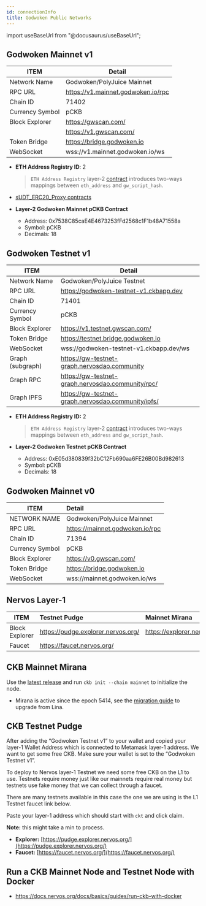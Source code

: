 ```yaml
---
id: connectionInfo
title: Godwoken Public Networks
---
```


import useBaseUrl from "@docusaurus/useBaseUrl";


## Godwoken Mainnet v1

| ITEM            	| Detail                                             	|
|-----------------	|----------------------------------------------------	|
| Network Name    	| Godwoken/PolyJuice Mainnet                         	|
| RPC URL         	| https://v1.mainnet.godwoken.io/rpc                 	|
| Chain ID        	| 71402                                              	|
| Currency Symbol 	| pCKB                                                |
| Block Explorer  	| https://gwscan.com/                                	|
|                 	| https://v1.gwscan.com/                             	|
| Token Bridge    	| https://bridge.godwoken.io                         	|
| WebSocket       	| wss://v1.mainnet.godwoken.io/ws                    	|

- **ETH Address Registry ID**: 2

  > `ETH Address Registry` layer-2 [contract](https://github.com/nervosnetwork/godwoken-scripts/blob/master/c/contracts/eth_addr_reg.c) introduces two-ways mappings between `eth_address` and `gw_script_hash`.

- [sUDT_ERC20_Proxy contracts](https://github.com/nervosnetwork/godwoken-info/blob/main/mainnet_v1/bridged-token-list.json)

- **Layer-2 Godwoken Mainnet pCKB Contract**

  - Address: 0x7538C85caE4E4673253fFd2568c1F1b48A71558a
  - Symbol: pCKB
  - Decimals: 18

## Godwoken Testnet v1

| ITEM            	| Detail                                             	|
|-----------------	|----------------------------------------------------	|
| Network Name     	| Godwoken/PolyJuice Testnet                         	|
| RPC URL         	| https://godwoken-testnet-v1.ckbapp.dev             	|
| Chain ID        	| 71401                                              	|
| Currency Symbol 	| pCKB                                                |
| Block Explorer  	| https://v1.testnet.gwscan.com/                     	|
| Token Bridge    	| https://testnet.bridge.godwoken.io                 	|
| WebSocket       	| wss://godwoken-testnet-v1.ckbapp.dev/ws            	|
| Graph (subgraph)  | https://gw-testnet-graph.nervosdao.community  	    |
| Graph RPC       	| https://gw-testnet-graph.nervosdao.community/rpc/  	|
| Graph IPFS      	| https://gw-testnet-graph.nervosdao.community/ipfs/ 	|

- **ETH Address Registry ID:** 2

  > `ETH Address Registry` layer-2 [contract](https://github.com/nervosnetwork/godwoken-scripts/blob/master/c/contracts/eth_addr_reg.c) introduces two-ways mappings between `eth_address` and `gw_script_hash`.

- **Layer-2 Godwoken Testnet pCKB Contract**

  - Address: 0xE05d380839f32bC12Fb690aa6FE26B00Bd982613
  - Symbol: pCKB
  - Decimals: 18

## Godwoken Mainnet v0

|ITEM             |                  Detail                     |
| --------------- | :------------------------------------------ |
| NETWORK NAME    | Godwoken/PolyJuice Mainnet                  |
| RPC URL         | https://mainnet.godwoken.io/rpc             |
| Chain ID        | 71394                                       |
| Currency Symbol | pCKB                                         |
| Block Explorer  | https://v0.gwscan.com/                      |
| Token Bridge    | https://bridge.godwoken.io                  |
| WebSocket       | wss://mainnet.godwoken.io/ws                |


## Nervos Layer-1

| ITEM           | Testnet Pudge                      | Mainnet Mirana              |
| -------------- | :--------------------------------- | :-------------------------- |
| Block Explorer | https://pudge.explorer.nervos.org/ | https://explorer.nervos.org |
| Faucet         | https://faucet.nervos.org/         |                             |

## CKB Mainnet Mirana

Use the [latest release](https://github.com/nervosnetwork/ckb/releases/latest) and run `ckb init --chain mainnet` to initialize the node.

- Mirana is active since the epoch 5414, see the [migration guide](https://github.com/jordanmack/nervos-ckb2021-hard-fork-migration-guide) to upgrade from Lina.

## **CKB Testnet Pudge**

After adding the “Godwoken Testnet v1” to your wallet and copied your layer-1 Wallet Address which is connected to Metamask layer-1 address. We want to get some free CKB. Make sure your wallet is set to the “Godwoken Testnet v1”.

To deploy to Nervos layer-1 Testnet we need some free CKB on the L1 to use. Testnets require money just like our mainnets require real money but testnets use fake money that we can collect through a faucet.

There are many testnets available in this case the one we are using is the L1 Testnet faucet link below.

Paste your layer-1 address which should start with `ckt` and click claim.

**Note:** this might take a min to process.

- **Explorer:** [https://pudge.explorer.nervos.org/](https://pudge.explorer.nervos.org/)
- **Faucet:** [https://faucet.nervos.org/](https://faucet.nervos.org/)

## Run a CKB Mainnet Node and Testnet Node with Docker

- https://docs.nervos.org/docs/basics/guides/run-ckb-with-docker
